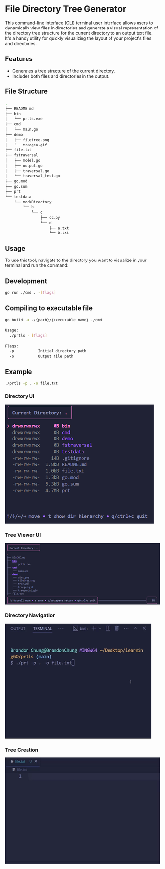 # File Directory Tree Generator

This command-line interface (CLI) terminal user interface allows users to dynamically view files in directories and generate a visual representation of the directory tree structure for the current directory to an output text file. It's a handy utility for quickly visualizing the layout of your project's files and directories.

## Features

- Generates a tree structure of the current directory.
- Includes both files and directories in the output.

## File Structure

```bash
.                            
├── README.md                
├── bin                      
│   └── prtls.exe            
├── cmd                      
│   └── main.go              
├── demo                     
│   ├── filetree.png         
│   └── treegen.gif          
├── file.txt                 
├── fstraversal              
│   ├── model.go             
│   ├── output.go            
│   ├── traversal.go         
│   └── traversal_test.go    
├── go.mod                   
├── go.sum                   
├── prt                      
└── testdata                 
    └── mockDirectory        
        └── b                
            └── c            
                ├── cc.py    
                └── d        
                    ├── a.txt
                    └── b.txt
```

## Usage

To use this tool, navigate to the directory you want to visualize in your terminal and run the command:

## Development
```bash
go run ./cmd . -[flags]
```

## Compiling to executable file
```bash
go build -o ./{path}/{executable name} ./cmd

Usage:
  ./prtls - [flags]

Flags:
  -p           Initial directory path
  -o           Output file path
```

## Example
```bash
./prtls -p . -o file.txt
```
### Directory UI
![dirs](https://github.com/BvChung/prtls/blob/main/demo/dirs.png)

### Tree Viewer UI
![tree](https://github.com/BvChung/prtls/blob/main/demo/tree.png)

### Directory Navigation
![Navigation](https://github.com/BvChung/prtls/blob/main/demo/demo.gif)

### Tree Creation
![Tree Gif](https://github.com/BvChung/prtls/blob/main/demo/treegen.gif)


